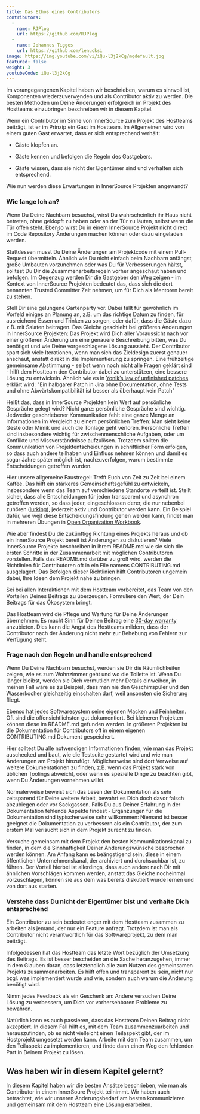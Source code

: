 ```yaml
---
title: Das Ethos eines Contributors
contributors:
  - 
    name: RJPlog
    url: https://github.com/RJPlog
  - 
    name: Johannes Tigges
    url: https://github.com/lenucksi
image: https://img.youtube.com/vi/iQu-l3j2kCg/mqdefault.jpg
featured: false
weight: 3
youtubeCode: iQu-l3j2kCg
---
```


<div class="paragraph">
<p>Im vorangegangenen Kapitel haben wir beschrieben, warum es sinnvoll ist, Komponenten wiederzuverwenden und als Contributor aktiv zu werden.
Die besten Methoden um Deine Änderungen erfolgreich im Projekt des Hostteams einzubringen beschreiben wir in diesem Kapitel.</p>
</div>
<div class="paragraph">
<p>Wenn ein Contributor im Sinne von InnerSource zum Projekt des Hostteams beiträgt, ist er im Prinzip ein Gast im Hostteam. Im Allgemeinen wird von einem guten Gast erwartet, dass er sich entsprechend verhält:</p>
</div>
<div class="ulist">
<ul>
<li>
<p>Gäste klopfen an.</p>
</li>
<li>
<p>Gäste kennen und befolgen die Regeln des Gastgebers.</p>
</li>
<li>
<p>Gäste wissen, dass sie nicht der Eigentümer sind und verhalten sich entsprechend.</p>
</li>
</ul>
</div>
<div class="paragraph">
<p>Wie nun werden diese Erwartungen in InnerSource Projekten angewandt?</p>
</div>
<div class="sect2">
<h3 id="_wie_fange_ich_an">Wie fange Ich an?</h3>
<div class="paragraph">
<p>Wenn Du Deine Nachbarn besuchst, wirst Du wahrscheinlich ihr Haus nicht betreten, ohne geklopft zu haben oder an der Tür zu läuten, selbst wenn die Tür offen steht. Ebenso wirst Du in einem InnerSource Projekt nicht direkt im Code Repository Änderungen machen können oder dazu eingeladen werden.</p>
</div>
<div class="paragraph">
<p>Stattdessen musst Du Deine Änderungen am Projektcode mit einem Pull-Request übermitteln. Ähnlich wie Du nicht einfach beim Nachbarn anfängst, große Umbauten vorzunehmen oder was Du für Verbesserungen hältst, solltest Du Dir die Zusammenarbeitsregeln vorher angeschaut haben und befolgen. Im Gegenzug werden Dir die Gastgeber den Weg zeigen - im Kontext von InnerSource Projekten bedeutet das, dass sich die dort benannten Trusted Committer Zeit nehmen, um für Dich als Mentoren  bereit zu stehen.</p>
</div>
<div class="paragraph">
<p>Stell Dir eine gelungene Gartenparty vor. Dabei fällt für gewöhnlich im Vorfeld einiges an Planung an, z.B. um das richtige Datum zu finden, für ausreichend Essen und Trinken zu sorgen, oder dafür, dass die Gäste dazu z.B. mit Salaten beitragen. Das Gleiche geschieht bei größeren Änderungen in InnerSource Projekten: Das Projekt wird Dich aller Voraussicht nach vor einer größeren Änderung um eine genauere Beschreibung bitten, was Du benötigst und wie Deine vorgeschlagene Lösung aussieht. Der Contributor spart sich viele Iterationen, wenn man sich das Zieldesign zuerst genauer anschaut, anstatt direkt in die Implementierung zu springen. Eine frühzeitige gemeinsame Abstimmung - selbst wenn noch nicht alle Fragen geklärt sind - hilft dem Hostteam den Contributor dabei zu unterstützen, eine bessere Lösung zu entwickeln. Ähnlich wie es in <a href="https://cwiki.apache.org/confluence/display/solr/HowToContribute">Yonik&#8217;s law of unfinished
patches</a> erklärt wird: "Ein halbgarer Patch in Jira ohne Dokumentation, ohne Tests und ohne Abwärtskompatibilität ist besser als überhaupt kein Patch"</p>
</div>
<div class="paragraph">
<p>Heißt das, dass in InnerSource Projekten kein Wert auf persönliche Gespräche gelegt wird? Nicht ganz: persönliche Gespräche sind wichtig. Jedweder geschriebener Kommunikation fehlt eine ganze Menge an Informationen im Vergleich zu einem persönlichen Treffen: Man sieht keine Geste oder Mimik und auch die Tonlage geht verloren. Persönliche Treffen sind insbesondere wichtig für zwischenmenschliche Aufgaben, oder um Konflikte und Missverständnisse aufzulösen. Trotzdem sollten die Kommunikation von Projektentscheidungen in schriftlicher Form erfolgen, so dass auch andere teilhaben und Einfluss nehmen können und damit es sogar Jahre später möglich ist, nachzuverfolgen, warum bestimmte Entscheidungen getroffen wurden.</p>
</div>
<div class="paragraph">
<p>Hier unsere allgemeine Faustregel: Trefft Euch von Zeit zu Zeit bei einem Kaffee. Das hilft ein stärkeres Gemeinschaftsgefühl zu entwickeln, insbesondere wenn das Team auf verschiedene Standorte verteilt ist. Stellt sicher, dass alle Entscheidungen für jeden transparent und asynchron getroffen werden, so dass jeder, eingeschlossen derer, die nur nebenbei zuhören (<a href="https://en.wikipedia.org/wiki/Lurker">lurking</a>), jederzeit aktiv und Contributor werden kann. Ein Beispiel dafür, wie weit diese Entscheidungsfindung gehen werden kann, findet man in mehreren Übungen in <a href="https://opensource.com/open-organization/resources/workbook">Open Organization
Workbook</a>.</p>
</div>
<div class="paragraph">
<p>Wie aber findest Du die zukünftige Richtung eines Projekts heraus und ob ein InnerSource Projekt bereit ist Änderungen zu diskutieren? Viele InnerSource Projekte beschreiben in ihrem README.md wie sie sich die ersten Schritte in der Zusammenarbeit mit möglichen Contributoren vorstellen. Falls das README.md darüber zu groß wird, werden die Richtlinien für Contributoren oft in ein File namens CONTRIBUTING.md ausgelagert. Das Befolgen dieser Richtlinien hilft Contributoren ungemein dabei, Ihre Ideen dem Projekt nahe zu bringen.</p>
</div>
<div class="paragraph">
<p>Sei bei allen Interaktionen mit dem Hostteam vorbereitet, das Team von den Vorteilen Deines Beitrags zu überzeugen. Formuliere den Wert, der Dein Beitrags für das Ökosystem bringt.</p>
</div>
<div class="paragraph">
<p>Das Hostteam wird die Pflege und Wartung für Deine Änderungen übernehmen. Es macht Sinn für Deinen Beitrag eine <a href="https://patterns.innersourcecommons.org/p/30-day-warranty">30-day warranty</a> anzubieten. Dies kann die Angst des Hostteams mildern, dass der Contributor nach der Änderung nicht mehr zur Behebung von Fehlern zur Verfügung steht.</p>
</div>
</div>
<div class="sect2">
<h3 id="_frage_nach_den_regeln_und_handle_entsprechend">Frage nach den Regeln und handle entsprechend</h3>
<div class="paragraph">
<p>Wenn Du Deine Nachbarn besuchst, werden sie Dir die Räumlichkeiten zeigen, wie es zum Wohnzimmer geht und wo die Toilette ist. Wenn Du länger bleibst, werden sie Dich vermutlich mehr Details einweihen, in meinen Fall wäre es zu Beispiel, dass man nie den Geschirrspüler und den Wasserkocher gleichzeitig einschalten darf, weil ansonsten die Sicherung fliegt.</p>
</div>
<div class="paragraph">
<p>Ebenso hat jedes Softwaresystem seine eigenen Macken und Feinheiten. Oft sind die offensichtlichsten gut dokumentiert. Bei kleineren Projekten können diese im README.md gefunden werden. In größeren Projekten ist die Dokumentation für Contributors oft in einem eigenen CONTRIBUTING.md Dokument gespeichert.</p>
</div>
<div class="paragraph">
<p>Hier solltest Du alle notwendigen Informationen finden, wie man das Projekt auschecked und baut, wie die Testsuite gestartet wird und wie man Änderungen am Projekt hinzufügt. Möglicherweise sind dort Verweise auf weitere Dokumentationen zu finden, z.B. wenn das Projekt stark von üblichen Toolings abweicht, oder wenn es spezielle Dinge zu beachten gibt, wenn Du Änderungen vornehmen willst.</p>
</div>
<div class="paragraph">
<p>Normalerweise beweist sich das Lesen der Dokumentation als sehr zeitsparend für Deine weitere Arbeit, bewahrt es Dich doch davor falsch abzubiegen oder vor Sackgassen. Falls Du aus Deiner Erfahrung in der Dokumentation fehlende Aspekte findest - Ergänzungen für die Dokumentation sind typischerweise sehr willkommen: Niemand ist besser geeignet die Dokumentation zu verbessern als ein Contributor, der zum erstem Mal verisucht sich in dem Projekt zurecht zu finden.</p>
</div>
<div class="paragraph">
<p>Versuche gemeinsam mit dem Projekt den besten Kommunikationskanal zu finden, in dem die Sinnhaftigkeit Deiner Änderungswünsche besprochen werden können. Am Anfang kann es beängstigend sein, diese in einem öffentlichen Unternehmenskanal, der archiviert und durchsuchbar ist, zu führen. Der Vorteil hierbei ist allerdings, dass auch andere nach Dir mit ähnlichen Vorschlägen kommen werden, anstatt das Gleiche nocheinmal vorzuschlagen, können sie aus dem was bereits diskutiert wurde lernen und von dort aus starten.</p>
</div>
</div>
<div class="sect2">
<h3 id="_verstehe_dass_du_nicht_der_eigentümer_bist_und_verhalte_dich_entsprechend">Verstehe dass Du nicht der Eigentümer bist und verhalte Dich entsprechend</h3>
<div class="paragraph">
<p>Ein Contributor zu sein bedeutet enger mit dem Hostteam zusammen zu arbeiten als jemand, der nur ein Feature anfragt. Trotzdem ist man als Contributor nicht verantwortlich für das Softwareprojekt, zu dem man beiträgt.</p>
</div>
<div class="paragraph">
<p>Infolgedessen hat das Hostteam das letzte Wort bezüglich der Umsetzung des Beitrags. Es ist besser bescheiden an die Sache heranzugehen, immer in dem Glauben daran, dass letztendlich alle zum Nutzen des gemeinsamen Projekts zusammenarbeiten. Es hilft offen und transparent zu sein, nicht nur bzgl. was implementiert wurde und wie, sondern auch warum die Änderung benötigt wird.</p>
</div>
<div class="paragraph">
<p>Nimm jedes Feedback als ein Geschenk an: Andere versuchen Deine Lösung zu verbessern, um Dich vor vorhersehbaren Probleme zu bewahren.</p>
</div>
<div class="paragraph">
<p>Natürlich kann es auch passieren, dass das Hostteam Deinen Beitrag nicht akzeptiert. In diesem Fall hilft es, mit dem Team zusammenzuarbeiten und herauszufinden, ob es nicht vielleicht einen Teilaspekt gibt, der im Hostprojekt umgesetzt werden kann. Arbeite mit dem Team zusammen, um den Teilaspekt zu implementieren, und finde dann einen Weg den fehlenden Part in Deinem Projekt zu lösen.</p>
</div>
</div>
<div class="sect1">
<h2 id="_was_haben_wir_in_diesem_kapitel_gelernt">Was haben wir in diesem Kapitel gelernt?</h2>
<div class="sectionbody">
<div class="paragraph">
<p>In diesem Kapitel haben wir die besten Ansätze beschrieben, wie man als Contributor in einem InnerSoure Projekt teilnimmt. Wir haben auch betrachtet, wie wir unseren Änderungsbedarf am besten kommunizieren und gemeinsam mit dem Hostteam eine Lösung erarbeiten.</p>
</div>
</div>
</div>
<!--- This file autogenerated from https://github.com/InnerSourceCommons/InnerSourceLearningPath/blob/main/scripts -->